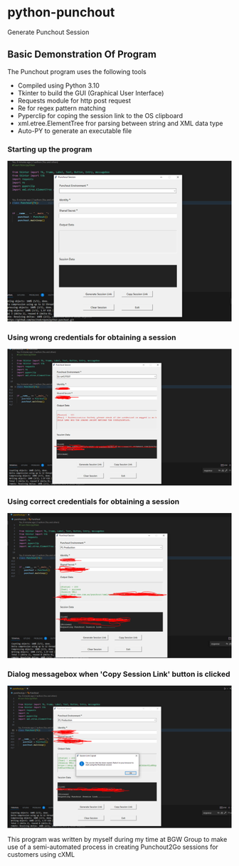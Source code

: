 # python-punchout

Generate Punchout Session

## Basic Demonstration Of Program

The Punchout program uses the following tools

- Compiled using Python 3.10
- Tkinter to build the GUI (Graphical User Interface)
- Requests module for http post request
- Re for regex pattern matching
- Pyperclip for coping the session link to the OS clipboard
- xml.etree.ElementTree fror parsing between string and XML data type
- Auto-PY to generate an executable file

### Starting up the program

  <img src="images/image-one.png">

### Using wrong credentials for obtaining a session

  <img src="images/image-two.png">

### Using correct credentials for obtaining a session

  <img src="images/image-three.png">

### Dialog messagebox when 'Copy Session Link' button is clicked

  <img src="images/image-four.png">

This program was written by myself during my time at BGW Group to make use of a semi-automated process in creating Punchout2Go sessions for customers using cXML
